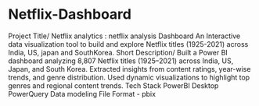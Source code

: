 # Netflix-Dashboard

Project Title/
Netflix analytics : netflix analysis Dashboard
An Interactive data visualization tool to build and explore Netflix titles (1925-2021) across India, US, japan and SouthKorea.
Short Description/
Built a Power BI dashboard analyzing 8,807 Netflix titles (1925–2021) across India, US, Japan, and South Korea.
Extracted insights from content ratings, year-wise trends, and genre distribution.
Used dynamic visualizations to highlight top genres and regional content trends. 
Tech Stack
PowerBI Desktop
PowerQuery
Data modeling
File Format - pbix

